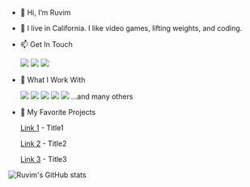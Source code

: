 - 👋 Hi, I’m Ruvim
- 💞️ I live in California. I like video games, lifting weights, and coding.

- 📫 Get In Touch

     <a href="mailto:rgavrilc@gmail.com"> 
          <img src="https://img.shields.io/badge/Gmail-D14836?style=for-the-badge&logo=gmail&logoColor=white"></a>
     <a href="https://www.linkedin.com/in/ruvimgav">
           <img src="https://img.shields.io/badge/LinkedIn-0077B5?style=for-the-badge&logo=linkedin&logoColor=white"></a>
     <a href="ruvimgavrilchik.github.io">
           <img src="https://img.shields.io/badge/portfolio-0A0A0A?style=for-the-badge&logo=dev.to&logoColor=white"></a> 
      
- 👀 What I Work With

     <img src="https://img.shields.io/badge/JavaScript-F7DF1E?style=for-the-badge&logo=javascript&logoColor=black"> 
     <img src="https://img.shields.io/badge/Node.js-43853D?style=for-the-badge&logo=node.js&logoColor=white"> 
     <img src="https://img.shields.io/badge/HTML5-E34F26?style=for-the-badge&logo=html5&logoColor=white"> 
     <img src="https://img.shields.io/badge/CSS3-1572B6?style=for-the-badge&logo=css3&logoColor=white"> 
     <img src="https://img.shields.io/badge/React-20232A?style=for-the-badge&logo=react&logoColor=61DAFB"> 
     ...and many others
     
- 🌱 My Favorite Projects 
     
     <a href="https://github.com">Link 1</a> - Title1
     
     <a href="https://github.com">Link 2</a> - Title2
     
     <a href="https://github.com">Link 3</a> - Title3
    
    
    
![Ruvim's GitHub stats](https://github-readme-stats.vercel.app/api?username=ruvimgavrilchik&show_icons=true&theme=dark)

<!---
ruvimgavrilchik/ruvimgavrilchik is a ✨ special ✨ repository because its `README.md` (this file) appears on your GitHub profile.
You can click the Preview link to take a look at your changes.
--->
